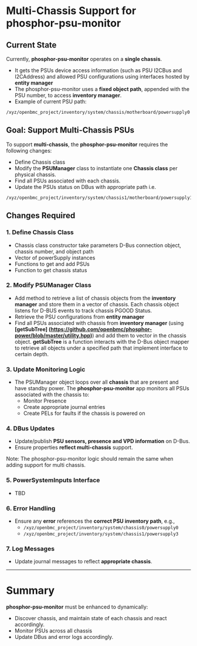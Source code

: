 # Multi-Chassis Support for phosphor-psu-monitor

## Current State

Currently, **phosphor-psu-monitor** operates on a **single chassis**.

- It gets the PSUs device access information (such as PSU I2CBus and I2CAddress)
  and allowed PSU configurations using interfaces hosted by **entity manager**
- The phosphor-psu-monitor uses a **fixed object path**, appended with the PSU
  number, to access **inventory manager**.
- Example of current PSU path:

```
/xyz/openbmc_project/inventory/system/chassis/motherboard/powersupply0
```

## Goal: Support Multi-Chassis PSUs

To support **multi-chassis**, the **phosphor-psu-monitor** requires the
following changes:

- Define Chassis class
- Modify the **PSUManager** class to instantiate one **Chassis class** per
  physical chassis.
- Find all PSUs associated with each chassis.
- Update the PSUs status on DBus with appropriate path i.e.

```
/xyz/openbmc_project/inventory/system/chassis1/motherboard/powersupply1
```

## Changes Required

### 1. Define Chassis Class

- Chassis class constructor take parameters D-Bus connection object, chassis
  number, and object path
- Vector of powerSupply instances
- Functions to get and add PSUs
- Function to get chassis status

### 2. Modify PSUManager Class

- Add method to retrieve a list of chassis objects from the **inventory
  manager** and store them in a vector of chassis. Each chassis object listens
  for D-BUS events to track chassis PGOOD Status.
- Retrieve the PSU configurations from **entity manager**
- Find all PSUs associated with chassis from **inventory manager** (using
  **[getSubTree]
  (https://github.com/openbmc/phosphor-power/blob/master/utility.hpp)**) and add
  them to vector in the chassis object. **getSubTree** is a function interacts
  with the D-Bus object mapper to retrieve all objects under a specified path
  that implement interface to certain depth.

### 3. Update Monitoring Logic

- The PSUManager object loops over all **chassis** that are present and have
  standby power. The **phosphor-psu-monitor** app monitors all PSUs associated
  with the chassis to:
  - Monitor Presence
  - Create appropriate journal entries
  - Create PELs for faults if the chassis is powered on

### 4. DBus Updates

- Update/publish **PSU sensors, presence and VPD information** on D-Bus.
- Ensure properties **reflect multi-chassis** support.

Note: The phosphor-psu-monitor logic should remain the same when adding support
for multi chassis.

### 5. PowerSystemInputs Interface

- TBD

### 6. Error Handling

- Ensure any **error** references the **correct PSU inventory path**, e.g.,
  - `/xyz/openbmc_project/inventory/system/chassis0/powersupply0`
  - `/xyz/openbmc_project/inventory/system/chassis1/powersupply3`

### 7. Log Messages

- Update journal messages to reflect **appropriate chassis**.

---

# Summary

**phosphor-psu-monitor** must be enhanced to dynamically:

- Discover chassis, and maintain state of each chassis and react accordingly.
- Monitor PSUs across all chassis
- Update DBus and error logs accordingly.
